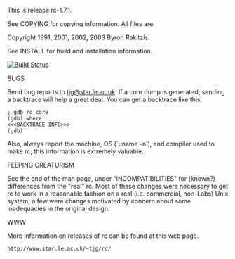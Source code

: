 This is release rc-1.7.1.

See COPYING for copying information.  All files are

   Copyright 1991, 2001, 2002, 2003 Byron Rakitzis.

See INSTALL for build and installation information.

[![Build Status](https://travis-ci.org/davidzchen/libbiospp.png?branch=master)](https://travis-ci.org/davidzchen/libbiospp)

BUGS

Send bug reports to <tjg@star.le.ac.uk>.  If a core dump is generated,
sending a backtrace will help a great deal.  You can get a backtrace
like this.

	; gdb rc core
	(gdb) where
	<<<BACKTRACE INFO>>>
	(gdb)

Also, always report the machine, OS (`uname -a'), and compiler used to
make rc; this information is extremely valuable.


FEEPING CREATURISM

See the end of the man page, under "INCOMPATIBILITIES" for (known?)
differences from the "real" rc.  Most of these changes were necessary
to get rc to work in a reasonable fashion on a real (i.e. commercial,
non-Labs) Unix system; a few were changes motivated by concern about
some inadequacies in the original design.


WWW

More information on releases of rc can be found at this web page.

    http://www.star.le.ac.uk/~tjg/rc/
